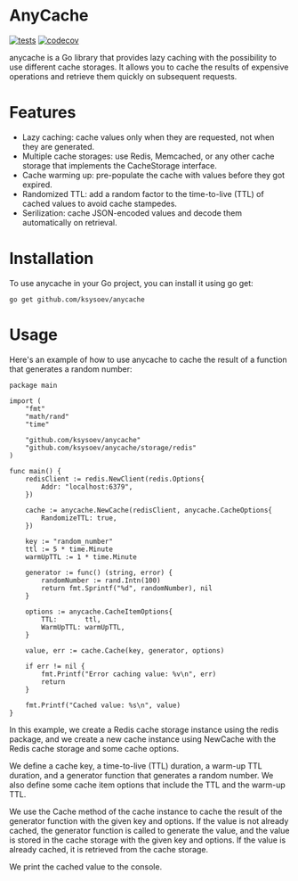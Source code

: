 # AnyCache

[![tests](https://github.com/ksysoev/anycache/actions/workflows/main.yml/badge.svg)](https://github.com/ksysoev/anycache/actions/workflows/main.yml)
[![codecov](https://codecov.io/gh/ksysoev/anycache/branch/main/graph/badge.svg?token=J7936BN4R2)](https://codecov.io/gh/ksysoev/anycache)

anycache is a Go library that provides lazy caching with the possibility to use different cache storages. It allows you to cache the results of expensive operations and retrieve them quickly on subsequent requests.

# Features

- Lazy caching: cache values only when they are requested, not when they are generated.
- Multiple cache storages: use Redis, Memcached, or any other cache storage that implements the CacheStorage interface.
- Cache warming up: pre-populate the cache with values before they got expired.
- Randomized TTL: add a random factor to the time-to-live (TTL) of cached values to avoid cache stampedes.
- Serilization: cache JSON-encoded values and decode them automatically on retrieval.

# Installation

To use anycache in your Go project, you can install it using go get:

```
go get github.com/ksysoev/anycache
```

# Usage

Here's an example of how to use anycache to cache the result of a function that generates a random number:

```golang
package main

import (
    "fmt"
    "math/rand"
    "time"

    "github.com/ksysoev/anycache"
    "github.com/ksysoev/anycache/storage/redis"
)

func main() {
    redisClient := redis.NewClient(redis.Options{
        Addr: "localhost:6379",
    })

    cache := anycache.NewCache(redisClient, anycache.CacheOptions{
        RandomizeTTL: true,
    })

    key := "random_number"
    ttl := 5 * time.Minute
    warmUpTTL := 1 * time.Minute

    generator := func() (string, error) {
        randomNumber := rand.Intn(100)
        return fmt.Sprintf("%d", randomNumber), nil
    }

    options := anycache.CacheItemOptions{
        TTL:       ttl,
        WarmUpTTL: warmUpTTL,
    }

    value, err := cache.Cache(key, generator, options)

    if err != nil {
        fmt.Printf("Error caching value: %v\n", err)
        return
    }

    fmt.Printf("Cached value: %s\n", value)
}
```

In this example, we create a Redis cache storage instance using the redis package, and we create a new cache instance using NewCache with the Redis cache storage and some cache options.

We define a cache key, a time-to-live (TTL) duration, a warm-up TTL duration, and a generator function that generates a random number. We also define some cache item options that include the TTL and the warm-up TTL.

We use the Cache method of the cache instance to cache the result of the generator function with the given key and options. If the value is not already cached, the generator function is called to generate the value, and the value is stored in the cache storage with the given key and options. If the value is already cached, it is retrieved from the cache storage.

We print the cached value to the console.
